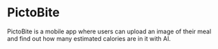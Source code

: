 # PictoBite
PictoBite is a mobile app where users can upload an image of their meal and find out how many estimated calories are in it with AI.
